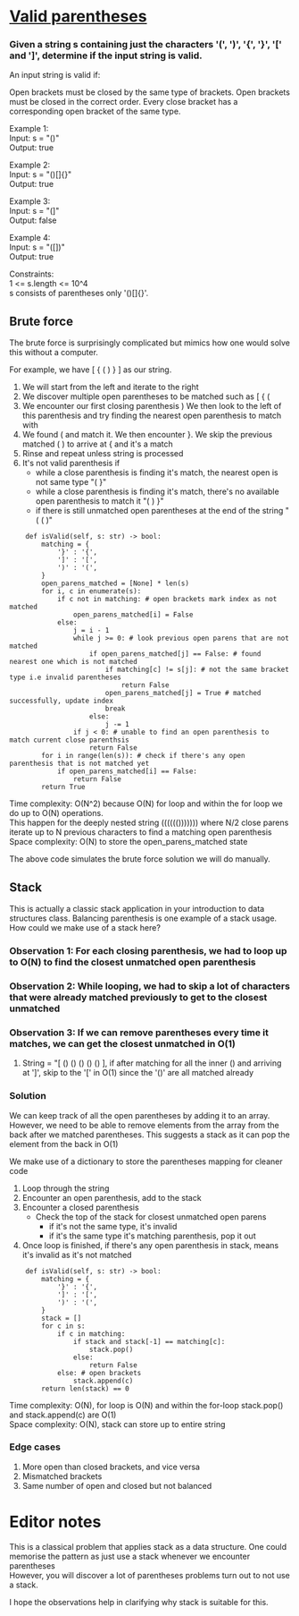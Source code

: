# [Valid parentheses](https://leetcode.com/problems/valid-parentheses/description/)

### Given a string s containing just the characters '(', ')', '{', '}', '[' and ']', determine if the input string is valid.

An input string is valid if:

Open brackets must be closed by the same type of brackets.
Open brackets must be closed in the correct order.
Every close bracket has a corresponding open bracket of the same type.


Example 1:\
Input: s = "()"\
Output: true

Example 2:\
Input: s = "()[]{}"\
Output: true

Example 3:\
Input: s = "(]"\
Output: false

Example 4:\
Input: s = "([])"\
Output: true

 

Constraints:\
1 <= s.length <= 10^4\
s consists of parentheses only '()[]{}'.



## Brute force

The brute force is surprisingly complicated but mimics how one would solve this without a computer.

For example, we have [ { ( ) } ] as our string.

1. We will start from the left and iterate to the right
2. We discover multiple open parentheses to be matched such as [ { (
3. We encounter our first closing parenthesis ) We then look to the left of this parenthesis and try finding the nearest open parenthesis to match with
4. We found ( and match it. We then encounter }. We skip the previous matched ( ) to arrive at { and it's a match
5. Rinse and repeat unless string is processed
6. It's not valid parenthesis if
    - while a close parenthesis is finding it's match, the nearest open is not same type "( }" 
    - while a close parenthesis is finding it's match, there's no available open parenthesis to match it  "( ) }"
    - if there is still unmatched open parentheses at the end of the string  "( ( )"

```python3 []
    def isValid(self, s: str) -> bool:
        matching = {
            '}' : '{',
            ']' : '[',
            ')' : '(',
        }
        open_parens_matched = [None] * len(s)
        for i, c in enumerate(s):
            if c not in matching: # open brackets mark index as not matched
                open_parens_matched[i] = False
            else:
                j = i - 1
                while j >= 0: # look previous open parens that are not matched
                    if open_parens_matched[j] == False: # found nearest one which is not matched
                        if matching[c] != s[j]: # not the same bracket type i.e invalid parentheses
                            return False
                        open_parens_matched[j] = True # matched successfully, update index
                        break
                    else:
                        j -= 1
                if j < 0: # unable to find an open parenthesis to match current close parenthsis
                    return False
        for i in range(len(s)): # check if there's any open parenthesis that is not matched yet 
            if open_parens_matched[i] == False:
                return False
        return True 
```

Time complexity: O(N^2) because O(N) for loop and within the for loop we do up to O(N) operations.\
This happen for the deeply nested string (((((())))))) where N/2 close parens iterate up to N previous characters to find a matching open parenthesis\
Space complexity: O(N) to store the open_parens_matched state

The above code simulates the brute force solution we will do manually. 


## Stack

This is actually a classic stack application in your introduction to data structures class. Balancing parenthesis is one example of a stack usage.
How could we make use of a stack here?

### Observation 1: For each closing parenthesis, we had to loop up to O(N) to find the closest unmatched open parenthesis

### Observation 2: While looping, we had to skip a lot of characters that were already matched previously to get to the closest unmatched

### Observation 3: If we can remove parentheses every time it matches, we can get the closest unmatched in O(1)
1. String = "[ () () () () () ], if after matching for all the inner () and arriving at ']', skip to the '[' in O(1) since the '()' are all matched already

### Solution

We can keep track of all the open parentheses by adding it to an array.
However, we need to be able to remove elements from the array from the back after we matched parentheses.
This suggests a stack as it can pop the element from the back in O(1)

We make use of a dictionary to store the parentheses mapping for cleaner code

1. Loop through the string
2. Encounter an open parenthesis, add to the stack
3. Encounter a closed parenthesis
   - Check the top of the stack for closest unmatched open parens
       - if it's not the same type, it's invalid
       - if it's the same type it's matching parenthesis, pop it out
4. Once loop is finished, if there's any open parenthesis in stack, means it's invalid as it's not matched


```python3 []
    def isValid(self, s: str) -> bool:
        matching = {
            '}' : '{',
            ']' : '[',
            ')' : '(',
        }
        stack = []
        for c in s:
            if c in matching:
                if stack and stack[-1] == matching[c]:
                    stack.pop()
                else:
                    return False
            else: # open brackets
                stack.append(c)
        return len(stack) == 0
```


Time complexity: O(N), for loop is O(N) and within the for-loop stack.pop() and stack.append(c) are O(1)\
Space complexity: O(N), stack can store up to entire string


### Edge cases
1. More open than closed brackets, and vice versa
2. Mismatched brackets
3. Same number of open and closed but not balanced


# Editor notes

This is a classical problem that applies stack as a data structure. One could memorise the pattern as just use a stack whenever we encounter parentheses\
However, you will discover a lot of parentheses problems turn out to not use a stack. 

I hope the observations help in clarifying why stack is suitable for this. 










